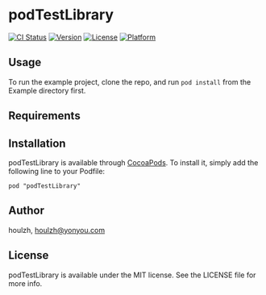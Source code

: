 # podTestLibrary

[![CI Status](http://img.shields.io/travis/houlzh/podTestLibrary.svg?style=flat)](https://travis-ci.org/houlzh/podTestLibrary)
[![Version](https://img.shields.io/cocoapods/v/podTestLibrary.svg?style=flat)](http://cocoadocs.org/docsets/podTestLibrary)
[![License](https://img.shields.io/cocoapods/l/podTestLibrary.svg?style=flat)](http://cocoadocs.org/docsets/podTestLibrary)
[![Platform](https://img.shields.io/cocoapods/p/podTestLibrary.svg?style=flat)](http://cocoadocs.org/docsets/podTestLibrary)

## Usage

To run the example project, clone the repo, and run `pod install` from the Example directory first.

## Requirements

## Installation

podTestLibrary is available through [CocoaPods](http://cocoapods.org). To install
it, simply add the following line to your Podfile:

    pod "podTestLibrary"

## Author

houlzh, houlzh@yonyou.com

## License

podTestLibrary is available under the MIT license. See the LICENSE file for more info.

